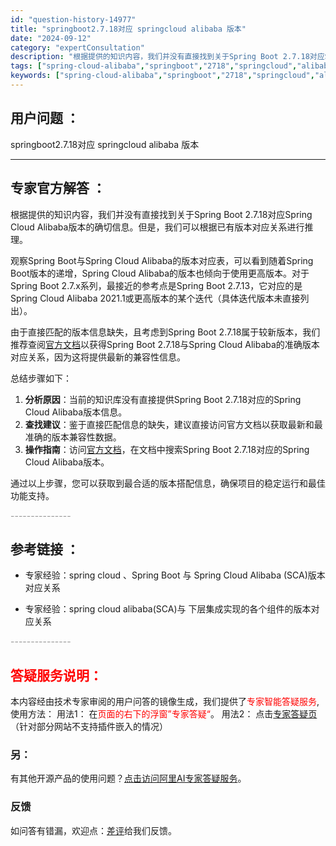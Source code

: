 ```yaml
---
id: "question-history-14977"
title: "springboot2.7.18对应 springcloud alibaba 版本"
date: "2024-09-12"
category: "expertConsultation"
description: "根据提供的知识内容，我们并没有直接找到关于Spring Boot 2.7.18对应Spring Cloud Alibaba版本的确切信息。但是，我们可以根据已有版本对应关系进行推理。观察Spring Boot与Spring Cloud Alibaba的版本对应表，可以看到随着Spring Boot版"
tags: ["spring-cloud-alibaba","springboot","2718","springcloud","alibaba","版本","对应"]
keywords: ["spring-cloud-alibaba","springboot","2718","springcloud","alibaba","版本","对应"]
---
```


## 用户问题 ： 
 springboot2.7.18对应 springcloud alibaba 版本  

---------------
## 专家官方解答 ：

根据提供的知识内容，我们并没有直接找到关于Spring Boot 2.7.18对应Spring Cloud Alibaba版本的确切信息。但是，我们可以根据已有版本对应关系进行推理。

观察Spring Boot与Spring Cloud Alibaba的版本对应表，可以看到随着Spring Boot版本的递增，Spring Cloud Alibaba的版本也倾向于使用更高版本。对于Spring Boot 2.7.x系列，最接近的参考点是Spring Boot 2.7.13，它对应的是Spring Cloud Alibaba 2021.1或更高版本的某个迭代（具体迭代版本未直接列出）。

由于直接匹配的版本信息缺失，且考虑到Spring Boot 2.7.18属于较新版本，我们推荐查阅[官方文档](https://sca.aliyun.com/docs/2023/overview/version-explain/)以获得Spring Boot 2.7.18与Spring Cloud Alibaba的准确版本对应关系，因为这将提供最新的兼容性信息。

总结步骤如下：
1. **分析原因**：当前的知识库没有直接提供Spring Boot 2.7.18对应的Spring Cloud Alibaba版本信息。
2. **查找建议**：鉴于直接匹配信息的缺失，建议直接访问官方文档以获取最新和最准确的版本兼容性数据。
3. **操作指南**：访问[官方文档](https://sca.aliyun.com/docs/2023/overview/version-explain/)，在文档中搜索Spring Boot 2.7.18对应的Spring Cloud Alibaba版本。

通过以上步骤，您可以获取到最合适的版本搭配信息，确保项目的稳定运行和最佳功能支持。


<font color="#949494">---------------</font> 


## 参考链接 ：

* 专家经验：spring cloud 、Spring Boot 与 Spring Cloud Alibaba (SCA)版本对应关系 
 
 * 专家经验：spring cloud alibaba(SCA)与 下层集成实现的各个组件的版本对应关系 


 <font color="#949494">---------------</font> 
 


## <font color="#FF0000">答疑服务说明：</font> 

本内容经由技术专家审阅的用户问答的镜像生成，我们提供了<font color="#FF0000">专家智能答疑服务</font>,使用方法：
用法1： 在<font color="#FF0000">页面的右下的浮窗”专家答疑“</font>。
用法2： 点击[专家答疑页](https://answer.opensource.alibaba.com/docs/intro)（针对部分网站不支持插件嵌入的情况）
### 另：


有其他开源产品的使用问题？[点击访问阿里AI专家答疑服务](https://answer.opensource.alibaba.com/docs/intro)。
### 反馈
如问答有错漏，欢迎点：[差评](https://ai.nacos.io/user/feedbackByEnhancerGradePOJOID?enhancerGradePOJOId=17092)给我们反馈。

